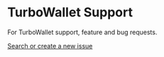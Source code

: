 # TurboWallet Support

For TurboWallet support, feature and bug requests. 

[Search or create a new issue](https://github.com/turbowallet/support/issues)
